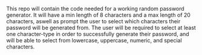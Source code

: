 This repo will contain the code needed for a working random password generator. It will have a min length of 8 characters and a max length of 20 characters, aswell as prompt
the user to select which characters their password will be generated from. The user will be required to select at least one character-type in order to successfully generate
their password, and will be able to select from lowercase, uppercase, numeric, and special characters.